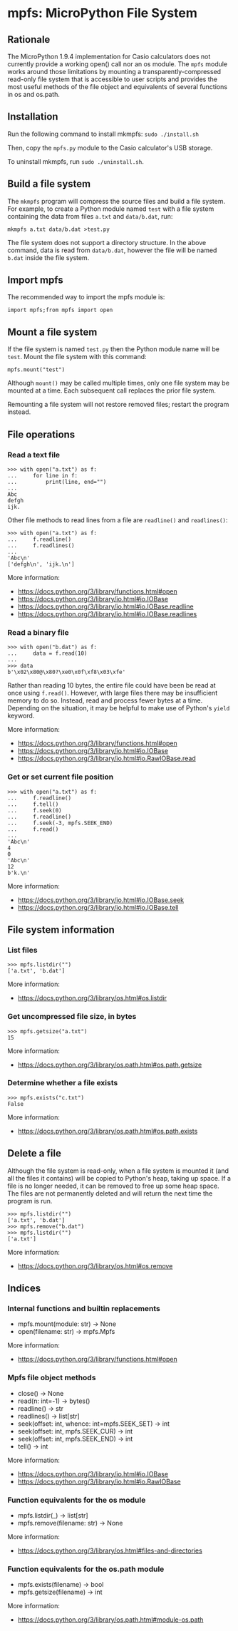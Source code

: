 # mpfs: MicroPython File System

## Rationale

The MicroPython 1.9.4 implementation for Casio calculators does not currently
provide a working open() call nor an os module. The `mpfs` module works around
those limitations by mounting a transparently-compressed read-only file system
that is accessible to user scripts and provides the most useful methods of the
file object and equivalents of several functions in os and os.path.

## Installation

Run the following command to install mkmpfs: ```sudo ./install.sh```

Then, copy the ```mpfs.py``` module to the Casio calculator's USB storage.

To uninstall mkmpfs, run ```sudo ./uninstall.sh```.

## Build a file system

The ```mkmpfs``` program will compress the source files and build a file system.
For example, to create a Python module named `test` with a file system
containing the data from files `a.txt` and `data/b.dat`, run:

```
mkmpfs a.txt data/b.dat >test.py
```

The file system does not support a directory structure. In the
above command, data is read from `data/b.dat`, however the file will be
named `b.dat` inside the file system.

## Import mpfs

The recommended way to import the mpfs module is:

```
import mpfs;from mpfs import open
```

## Mount a file system

If the file system is named ```test.py``` then the Python module name will be
```test```. Mount the file system with this command:

```
mpfs.mount("test")
```

Although ```mount()``` may be called multiple times, only one file system may be
mounted at a time. Each subsequent call replaces the prior file system.

Remounting a file system will not restore removed files; restart the program
instead.

## File operations

### Read a text file

```
>>> with open("a.txt") as f:
...     for line in f:
...         print(line, end="")
...
Abc
defgh
ijk.
```

Other file methods to read lines from a file are ```readline()``` and
```readlines()```:

```
>>> with open("a.txt") as f:
...     f.readline()
...     f.readlines()
...
'Abc\n'
['defgh\n', 'ijk.\n']
```

More information:
- https://docs.python.org/3/library/functions.html#open
- https://docs.python.org/3/library/io.html#io.IOBase
- https://docs.python.org/3/library/io.html#io.IOBase.readline
- https://docs.python.org/3/library/io.html#io.IOBase.readlines

### Read a binary file

```
>>> with open("b.dat") as f:
...     data = f.read(10)
...
>>> data
b'\x02\x80@\x80?\xe0\x0f\xf8\x03\xfe'
```

Rather than reading 10 bytes, the entire file could have been be read at once
using ```f.read()```. However, with large files there may be insufficient
memory to do so. Instead, read and process fewer bytes at a time. Depending on
the situation, it may be helpful to make use of Python's ```yield``` keyword.

More information:
- https://docs.python.org/3/library/functions.html#open
- https://docs.python.org/3/library/io.html#io.IOBase
- https://docs.python.org/3/library/io.html#io.RawIOBase.read

### Get or set current file position

```
>>> with open("a.txt") as f:
...     f.readline()
...     f.tell()
...     f.seek(0)
...     f.readline()
...     f.seek(-3, mpfs.SEEK_END)
...     f.read()
...
'Abc\n'
4
0
'Abc\n'
12
b'k.\n'
```

More information:
- https://docs.python.org/3/library/io.html#io.IOBase.seek
- https://docs.python.org/3/library/io.html#io.IOBase.tell

## File system information

### List files

```
>>> mpfs.listdir("")
['a.txt', 'b.dat']
```

More information:
- https://docs.python.org/3/library/os.html#os.listdir

### Get uncompressed file size, in bytes

```
>>> mpfs.getsize("a.txt")
15
```

More information:
- https://docs.python.org/3/library/os.path.html#os.path.getsize

### Determine whether a file exists

```
>>> mpfs.exists("c.txt")
False
```

More information:
- https://docs.python.org/3/library/os.path.html#os.path.exists

## Delete a file

Although the file system is read-only, when a file system is mounted it (and all
the files it contains) will be copied to Python's heap, taking up space. If a
file is no longer needed, it can be removed to free up some heap space. The
files are not permanently deleted and will return the next time the program is
run.

```
>>> mpfs.listdir("")
['a.txt', 'b.dat']
>>> mpfs.remove("b.dat")
>>> mpfs.listdir("")
['a.txt']
```

More information:
- https://docs.python.org/3/library/os.html#os.remove

## Indices

### Internal functions and builtin replacements

- mpfs.mount(module: str) -> None
- open(filename: str) -> mpfs.Mpfs

More information:
- https://docs.python.org/3/library/functions.html#open

### Mpfs file object methods

- close() -> None
- read(n: int=-1) -> bytes()
- readline() -> str
- readlines() -> list[str]
- seek(offset: int, whence: int=mpfs.SEEK_SET) -> int
- seek(offset: int, mpfs.SEEK_CUR) -> int
- seek(offset: int, mpfs.SEEK_END) -> int
- tell() -> int

More information:
- https://docs.python.org/3/library/io.html#io.IOBase
- https://docs.python.org/3/library/io.html#io.RawIOBase

### Function equivalents for the os module

- mpfs.listdir(_) -> list[str]
- mpfs.remove(filename: str) -> None

More information:
- https://docs.python.org/3/library/os.html#files-and-directories

### Function equivalents for the os.path module

- mpfs.exists(filename) -> bool
- mpfs.getsize(filename) -> int

More information:
- https://docs.python.org/3/library/os.path.html#module-os.path
